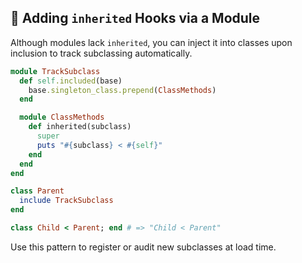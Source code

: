 ## 📣 Adding `inherited` Hooks via a Module

Although modules lack `inherited`, you can inject it into classes upon inclusion to track subclassing automatically.

```ruby
module TrackSubclass
  def self.included(base)
    base.singleton_class.prepend(ClassMethods)
  end

  module ClassMethods
    def inherited(subclass)
      super
      puts "#{subclass} < #{self}"
    end
  end
end

class Parent
  include TrackSubclass
end

class Child < Parent; end # => "Child < Parent"
```

Use this pattern to register or audit new subclasses at load time.